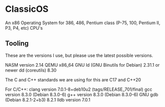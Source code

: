 # ClassicOS

An x86 Operating System for 386, 486, Pentium class (P-75, 100, Pentium II, P3, P4, etc) CPU's

## Tooling

These are the versions I use, but please use the latest possible versions.


NASM version 2.14
QEMU x86_64
GNU ld (GNU Binutils for Debian) 2.31.1 or newer
dd (coreutils) 8.30

The C and C++ standards we are using for this are C17 and C++20

For C/C++:
 clang version 7.0.1-8+deb10u2 (tags/RELEASE_701/final)
 gcc version 8.3.0 (Debian 8.3.0-6)
 g++ version 8.3.0 (Debian 8.3.0-6)
 GNU gdb (Debian 8.2.1-2+b3) 8.2.1
 lldb version 7.0.1